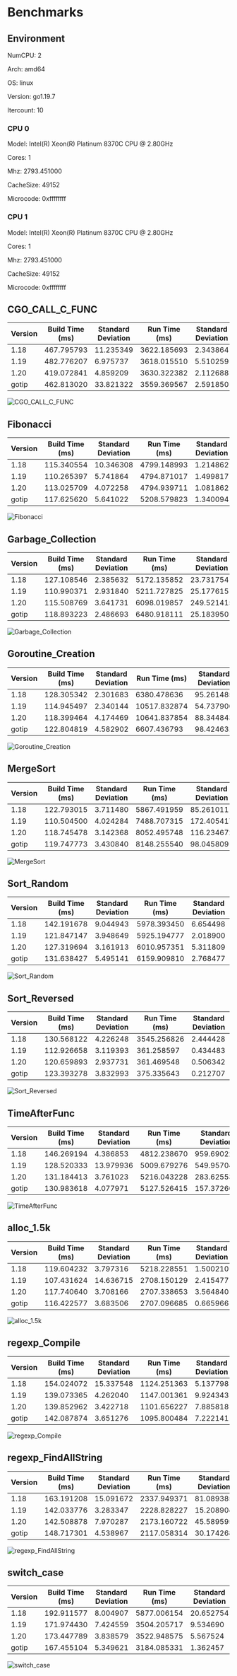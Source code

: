 # Benchmarks

## Environment

NumCPU: 2

Arch: amd64

OS: linux

Version: go1.19.7

Itercount: 10

### CPU 0

Model: Intel(R) Xeon(R) Platinum 8370C CPU @ 2.80GHz

Cores: 1

Mhz: 2793.451000

CacheSize: 49152

Microcode: 0xffffffff

### CPU 1

Model: Intel(R) Xeon(R) Platinum 8370C CPU @ 2.80GHz

Cores: 1

Mhz: 2793.451000

CacheSize: 49152

Microcode: 0xffffffff

## CGO_CALL_C_FUNC

| Version | Build Time (ms) | Standard Deviation | Run Time (ms) | Standard Deviation |
| ------ | ------ | ------ | ------ | ------ |
| 1.18 | 467.795793 | 11.235349 | 3622.185693 | 2.343864 |
| 1.19 | 482.776207 | 6.975737 | 3618.015510 | 5.510259 |
| 1.20 | 419.072841 | 4.859209 | 3630.322382 | 2.112688 |
| gotip | 462.813020 | 33.821322 | 3559.369567 | 2.591850 |

![CGO_CALL_C_FUNC](./CGO_CALL_C_FUNC__1eb049ef6b.png)

## Fibonacci

| Version | Build Time (ms) | Standard Deviation | Run Time (ms) | Standard Deviation |
| ------ | ------ | ------ | ------ | ------ |
| 1.18 | 115.340554 | 10.346308 | 4799.148993 | 1.214862 |
| 1.19 | 110.265397 | 5.741864 | 4794.871017 | 1.499817 |
| 1.20 | 113.025709 | 4.072258 | 4794.939711 | 1.081862 |
| gotip | 117.625620 | 5.641022 | 5208.579823 | 1.340094 |

![Fibonacci](./Fibonacci__016be0f0bc.png)

## Garbage_Collection

| Version | Build Time (ms) | Standard Deviation | Run Time (ms) | Standard Deviation |
| ------ | ------ | ------ | ------ | ------ |
| 1.18 | 127.108546 | 2.385632 | 5172.135852 | 23.731754 |
| 1.19 | 110.990371 | 2.931840 | 5211.727825 | 25.177615 |
| 1.20 | 115.508769 | 3.641731 | 6098.019857 | 249.521415 |
| gotip | 118.893223 | 2.486693 | 6480.918111 | 25.183950 |

![Garbage_Collection](./Garbage_Collection__f27466590e.png)

## Goroutine_Creation

| Version | Build Time (ms) | Standard Deviation | Run Time (ms) | Standard Deviation |
| ------ | ------ | ------ | ------ | ------ |
| 1.18 | 128.305342 | 2.301683 | 6380.478636 | 95.261485 |
| 1.19 | 114.945497 | 2.340144 | 10517.832874 | 54.737906 |
| 1.20 | 118.399464 | 4.174469 | 10641.837854 | 88.344843 |
| gotip | 122.804819 | 4.582902 | 6607.436793 | 98.424631 |

![Goroutine_Creation](./Goroutine_Creation__c0773f341a.png)

## MergeSort

| Version | Build Time (ms) | Standard Deviation | Run Time (ms) | Standard Deviation |
| ------ | ------ | ------ | ------ | ------ |
| 1.18 | 122.793015 | 3.711480 | 5867.491959 | 85.261011 |
| 1.19 | 110.504500 | 4.024284 | 7488.707315 | 172.405417 |
| 1.20 | 118.745478 | 3.142368 | 8052.495748 | 116.234672 |
| gotip | 119.747773 | 3.430840 | 8148.255540 | 98.045809 |

![MergeSort](./MergeSort__619024e898.png)

## Sort_Random

| Version | Build Time (ms) | Standard Deviation | Run Time (ms) | Standard Deviation |
| ------ | ------ | ------ | ------ | ------ |
| 1.18 | 142.191678 | 9.044943 | 5978.393450 | 6.654498 |
| 1.19 | 121.847147 | 3.948649 | 5925.194777 | 2.018900 |
| 1.20 | 127.319694 | 3.161913 | 6010.957351 | 5.311809 |
| gotip | 131.638427 | 5.495141 | 6159.909810 | 2.768477 |

![Sort_Random](./Sort_Random__7a0a58c9e3.png)

## Sort_Reversed

| Version | Build Time (ms) | Standard Deviation | Run Time (ms) | Standard Deviation |
| ------ | ------ | ------ | ------ | ------ |
| 1.18 | 130.568122 | 4.226248 | 3545.256826 | 2.444428 |
| 1.19 | 112.926658 | 3.119393 | 361.258597 | 0.434483 |
| 1.20 | 120.659893 | 2.937731 | 361.469548 | 0.506342 |
| gotip | 123.393278 | 3.832993 | 375.335643 | 0.212707 |

![Sort_Reversed](./Sort_Reversed__4f239a2e28.png)

## TimeAfterFunc

| Version | Build Time (ms) | Standard Deviation | Run Time (ms) | Standard Deviation |
| ------ | ------ | ------ | ------ | ------ |
| 1.18 | 146.269194 | 4.386853 | 4812.238670 | 959.690229 |
| 1.19 | 128.520333 | 13.979936 | 5009.679276 | 549.957043 |
| 1.20 | 131.184413 | 3.761023 | 5216.043228 | 283.625531 |
| gotip | 130.983618 | 4.077971 | 5127.526415 | 157.372606 |

![TimeAfterFunc](./TimeAfterFunc__b4a2fe2bf5.png)

## alloc_1.5k

| Version | Build Time (ms) | Standard Deviation | Run Time (ms) | Standard Deviation |
| ------ | ------ | ------ | ------ | ------ |
| 1.18 | 119.604232 | 3.797316 | 5218.228551 | 1.500210 |
| 1.19 | 107.431624 | 14.636715 | 2708.150129 | 2.415477 |
| 1.20 | 117.740640 | 3.708166 | 2707.338653 | 3.564840 |
| gotip | 116.422577 | 3.683506 | 2707.096685 | 0.665966 |

![alloc_1.5k](./alloc_1.5k__78691b2f49.png)

## regexp_Compile

| Version | Build Time (ms) | Standard Deviation | Run Time (ms) | Standard Deviation |
| ------ | ------ | ------ | ------ | ------ |
| 1.18 | 154.024072 | 15.337548 | 1124.251363 | 5.137798 |
| 1.19 | 139.073365 | 4.262040 | 1147.001361 | 9.924343 |
| 1.20 | 139.852962 | 3.422718 | 1101.656227 | 7.885818 |
| gotip | 142.087874 | 3.651276 | 1095.800484 | 7.222141 |

![regexp_Compile](./regexp_Compile__b52c0e0ed5.png)

## regexp_FindAllString

| Version | Build Time (ms) | Standard Deviation | Run Time (ms) | Standard Deviation |
| ------ | ------ | ------ | ------ | ------ |
| 1.18 | 163.191208 | 15.091672 | 2337.949371 | 81.089385 |
| 1.19 | 142.033776 | 3.283347 | 2228.828227 | 15.208904 |
| 1.20 | 142.508878 | 7.970287 | 2173.160722 | 45.589595 |
| gotip | 148.717301 | 4.538967 | 2117.058314 | 30.174268 |

![regexp_FindAllString](./regexp_FindAllString__efbe67306d.png)

## switch_case

| Version | Build Time (ms) | Standard Deviation | Run Time (ms) | Standard Deviation |
| ------ | ------ | ------ | ------ | ------ |
| 1.18 | 192.911577 | 8.004907 | 5877.006154 | 20.652754 |
| 1.19 | 171.974430 | 7.424559 | 3504.205717 | 9.534690 |
| 1.20 | 173.447789 | 3.838579 | 3522.948575 | 5.567524 |
| gotip | 167.455104 | 5.349621 | 3184.085331 | 1.362457 |

![switch_case](./switch_case__725e73000e.png)

